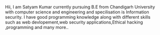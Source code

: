 Hii, I am Satyam Kumar currently pursuing B.E from Chandigarh University with computer science and engineering and specilisation is Information security.
I have good programming knowledge along with different skills such as web devlopement,web security applications,Ethical hacking ,programming and many more..

